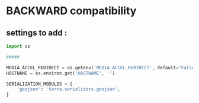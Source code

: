# BACKWARD compatibility

## settings to add :

```python
import os

#####

MEDIA_ACCEL_REDIRECT = os.getenv('MEDIA_ACCEL_REDIRECT', default="False") == "True"
HOSTNAME = os.environ.get('HOSTNAME', '')

SERIALIZATION_MODULES = {
    'geojson': 'terra.serializers.geojson',
}
```
